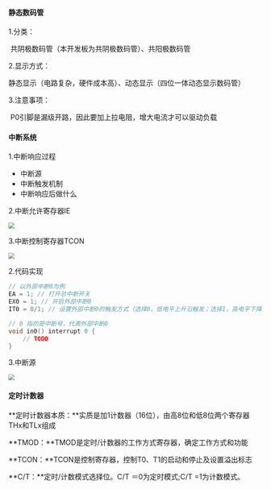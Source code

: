 #### 静态数码管

1.分类：

​	共阴极数码管（本开发板为共阴极数码管）、共阳极数码管

2.显示方式：

​	静态显示（电路复杂，硬件成本高）、动态显示（四位一体动态显示数码管）

3.注意事项：

​	P0引脚是漏级开路，因此要加上拉电阻，增大电流才可以驱动负载

#### 中断系统

1.中断响应过程

- 中断源
- 中断触发机制
- 中断响应后做什么

2.中断允许寄存器IE

<img src="C:\Users\Administrator\Desktop\md\单片机\images\中断允许寄存器IE.png" style="zoom:75%;" />

3.中断控制寄存器TCON

<img src="C:\Users\Administrator\Desktop\md\单片机\images\中断控制寄存器TCON.png" style="zoom:75%;" />

2.代码实现

```c
// 以外部中断0为例
EA = 1; // 打开总中断开关
EX0 = 1; // 开启外部中断0
IT0 = 0/1; // 设置外部中断0的触发方式（选择0，低电平上升沿触发；选择1，高电平下降沿触发）

// 0 指的是中断号，代表外部中断0
void in0() interrupt 0 {
    // TODO 
}
```

3.中断源

<img src="C:\Users\Administrator\Desktop\md\单片机\images\中断源.png" style="zoom:75%;" />

#### 定时计数器

**定时计数器本质：**实质是加1计数器（16位），由高8位和低8位两个寄存器THx和TLx组成  

**TMOD：**TMOD是定时/计数器的工作方式寄存器，确定工作方式和功能  

**TCON：**TCON是控制寄存器，控制T0、T1的启动和停止及设置溢出标志  

**C/T：**定时/计数模式选择位。C/T ＝0为定时模式;C/T =1为计数模式。